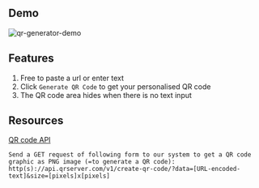 ## Demo

![qr-generator-demo](https://media.giphy.com/media/sTD92LXQkA7wXTqt5P/giphy.gif)

## Features

1. Free to paste a url or enter text 
2. Click <code>Generate QR Code</code> to get your personalised QR code
3. The QR code area hides when there is no text input

## Resources

[QR code API](https://goqr.me/api/doc/create-qr-code/)

    Send a GET request of following form to our system to get a QR code graphic as PNG image (=to generate a QR code):
    http(s)://api.qrserver.com/v1/create-qr-code/?data=[URL-encoded-text]&size=[pixels]x[pixels]